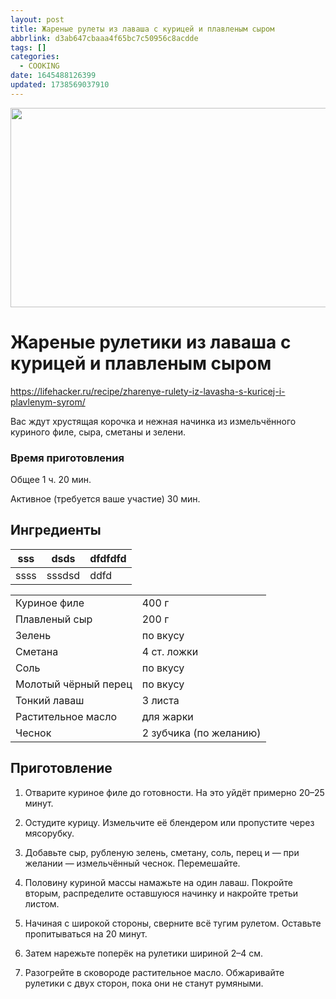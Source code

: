 ```yaml
---
layout: post
title: Жареные рулеты из лаваша с курицей и плавленым сыром
abbrlink: d3ab647cbaaa4f65bc7c50956c8acdde
tags: []
categories:
  - COOKING
date: 1645488126399
updated: 1738569037910
---
```


<img width="640" height="319" src="/resources/756b12aadb964578910afe13617c86aa.jpg" class="jop-noMdConv">

# Жареные рулетики из лаваша с курицей и плавленым сыром

<https://lifehacker.ru/recipe/zharenye-rulety-iz-lavasha-s-kuricej-i-plavlenym-syrom/>

Вас ждут хрустящая корочка и нежная начинка из измельчённого куриного филе, сыра, сметаны и зелени.

### Время приготовления

Общее 1 ч. 20 мин.

Активное (требуется ваше участие) 30 мин.

## Ингредиенты

| sss  | dsds   | dfdfdfd |
| ---- | ------ | ------- |
| ssss | sssdsd | ddfd    |

|                      |                        |
| -------------------- | ---------------------- |
| Куриное филе         | 400 г                  |
| Плавленый сыр        | 200 г                  |
| Зелень               | по вкусу               |
| Сметана              | 4 ст. ложки            |
| Соль                 | по вкусу               |
| Молотый чёрный перец | по вкусу               |
| Тонкий лаваш         | 3 листа                |
| Растительное масло   | для жарки              |
| Чеснок               | 2 зубчика (по желанию) |

## Приготовление

1. Отварите куриное филе до готовности. На это уйдёт примерно 20–25 минут.

2. Остудите курицу. Измельчите её блендером или пропустите через мясорубку.

3. Добавьте сыр, рубленую зелень, сметану, соль, перец и — при желании — измельчённый чеснок. Перемешайте.

4. Половину куриной массы намажьте на один лаваш. Покройте вторым, распределите оставшуюся начинку и накройте третьи листом.

5. Начиная с широкой стороны, сверните всё тугим рулетом. Оставьте пропитываться на 20 минут.

6. Затем нарежьте поперёк на рулетики шириной 2–4 см.

7. Разогрейте в сковороде растительное масло. Обжаривайте рулетики с двух сторон, пока они не станут румяными.
